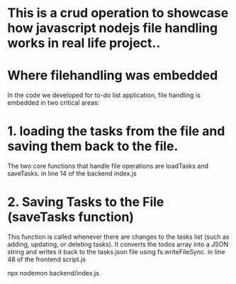 # This is a crud operation to showcase how javascript nodejs file handling works in real life project..

# Where filehandling was embedded

In the code we developed for to-do list application, file handling is embedded in two critical areas:

# 1. loading the tasks from the file and saving them back to the file.

The two core functions that handle file operations are loadTasks and saveTasks. in line 14 of the backend index.js

# 2. Saving Tasks to the File (saveTasks function)

This function is called whenever there are changes to the tasks list (such as adding, updating, or deleting tasks). It converts the todos array into a JSON string and writes it back to the tasks.json file using fs.writeFileSync. in line 48 of the frontend script.js

npx nodemon backend/index.js
